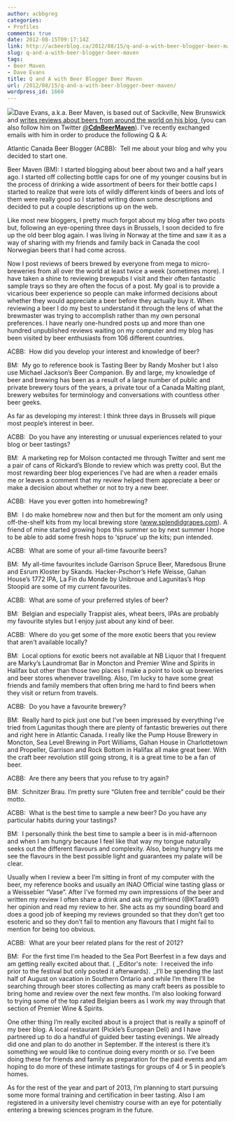 ```yaml
---
author: acbbgreg
categories:
- Profiles
comments: true
date: 2012-08-15T09:17:14Z
link: http://acbeerblog.ca/2012/08/15/q-and-a-with-beer-blogger-beer-maven/
slug: q-and-a-with-beer-blogger-beer-maven
tags:
- Beer Maven
- Dave Evans
title: Q and A with Beer Blogger Beer Maven
url: /2012/08/15/q-and-a-with-beer-blogger-beer-maven/
wordpress_id: 1660
---
```


[![](http://acbeerblog.ca/wp-content/uploads/2012/08/beer-maven-640x480.jpg)](http://acbeerblog.ca/wp-content/uploads/2012/08/beer-maven-640x480.jpg)Dave Evans, a.k.a. Beer Maven, is based out of Sackville, New Brunswick and [writes reviews about beers from around the world on his blog  ](http://beermaven.blogspot.ca)(you can also follow him on Twitter [@**CdnBeerMaven**](https://twitter.com/CdnBeerMaven)). I've recently exchanged emails with him in order to produce the following Q & A:

Atlantic Canada Beer Blogger (ACBB):  Tell me about your blog and why you decided to start one.

Beer Maven (BM): I started blogging about beer about two and a half years ago. I started off collecting bottle caps for one of my younger cousins but in the process of drinking a wide assortment of beers for their bottle caps I started to realize that were lots of wildly different kinds of beers and lots of them were really good so I started writing down some descriptions and decided to put a couple descriptions up on the web.

Like most new bloggers, I pretty much forgot about my blog after two posts but, following an eye-opening three days in Brussels, I soon decided to fire up the old beer blog again. I was living in Norway at the time and saw it as a way of sharing with my friends and family back in Canada the cool Norwegian beers that I had come across.

Now I post reviews of beers brewed by everyone from mega to micro-breweries from all over the world at least twice a week (sometimes more). I have taken a shine to reviewing brewpubs I visit and their often fantastic sample trays so they are often the focus of a post. My goal is to provide a vicarious beer experience so people can make informed decisions about whether they would appreciate a beer before they actually buy it. When reviewing a beer I do my best to understand it through the lens of what the brewmaster was trying to accomplish rather than my own personal preferences. I have nearly one-hundred posts up and more than one hundred unpublished reviews waiting on my computer and my blog has been visited by beer enthusiasts from 106 different countries.

ACBB:  How did you develop your interest and knowledge of beer?

BM:  My go to reference book is Tasting Beer by Randy Mosher but I also use Michael Jackson’s Beer Companion. By and large, my knowledge of beer and brewing has been as a result of a large number of public and private brewery tours of the years, a private tour of a Canada Malting plant, brewery websites for terminology and conversations with countless other beer geeks.

As far as developing my interest: I think three days in Brussels will pique most people’s interest in beer.

ACBB:  Do you have any interesting or unusual experiences related to your blog or beer tastings?

BM:  A marketing rep for Molson contacted me through Twitter and sent me a pair of cans of Rickard’s Blonde to review which was pretty cool. But the most rewarding beer blog experiences I’ve had are when a reader emails me or leaves a comment that my review helped them appreciate a beer or make a decision about whether or not to try a new beer.

ACBB:  Have you ever gotten into homebrewing?

BM:  I do make homebrew now and then but for the moment am only using off-the-shelf kits from my local brewing store (www.splendidgrapes.com). A friend of mine started growing hops this summer so by next summer I hope to be able to add some fresh hops to ‘spruce’ up the kits; pun intended.

ACBB:  What are some of your all-time favourite beers?

BM:  My all-time favourites include Garrison Spruce Beer, Maredsous Brune and Esrum Kloster by Skands. Hacker-Pschorr’s Hefe Weisse, Gahan House’s 1772 IPA, La Fin du Monde by Unibroue and Lagunitas’s Hop Stoopid are some of my current favourites.

ACBB:  What are some of your preferred styles of beer?

BM:  Belgian and especially Trappist ales, wheat beers, IPAs are probably my favourite styles but I enjoy just about any kind of beer.

ACBB:  Where do you get some of the more exotic beers that you review that aren't available locally?

BM:  Local options for exotic beers not available at NB Liquor that I frequent are Marky’s Laundromat Bar in Moncton and Premier Wine and Spirits in Halifax but other than those two places I make a point to look up breweries and beer stores whenever travelling. Also, I’m lucky to have some great friends and family members that often bring me hard to find beers when they visit or return from travels.

ACBB:  Do you have a favourite brewery?

BM:  Really hard to pick just one but I’ve been impressed by everything I’ve tried from Lagunitas though there are plenty of fantastic breweries out there and right here in Atlantic Canada. I really like the Pump House Brewery in Moncton, Sea Level Brewing in Port Williams, Gahan House in Charlottetown and Propeller, Garrison and Rock Bottom in Halifax all make great beer. With the craft beer revolution still going strong, it is a great time to be a fan of beer.

ACBB:  Are there any beers that you refuse to try again?

BM:  Schnitzer Brau. I’m pretty sure “Gluten free and terrible” could be their motto.

ACBB:  What is the best time to sample a new beer? Do you have any particular habits during your tastings?

BM:  I personally think the best time to sample a beer is in mid-afternoon and when I am hungry because I feel like that way my tongue naturally seeks out the different flavours and complexity. Also, being hungry lets me see the flavours in the best possible light and guarantees my palate will be clear.

Usually when I review a beer I’m sitting in front of my computer with the beer, my reference books and usually an INAO Official wine tasting glass or a Weissebier “Vase”. After I’ve formed my own impressions of the beer and written my review I often share a drink and ask my girlfriend (@KTara691) her opinion and read my review to her. She acts as my sounding board and does a good job of keeping my reviews grounded so that they don’t get too esoteric and so they don’t fail to mention any flavours that I might fail to mention for being too obvious.

ACBB:  What are your beer related plans for the rest of 2012?

BM:  For the first time I’m headed to the Sea Port Beerfest in a few days and am getting really excited about that. ( _Editor's note:  I received the info prior to the festival but only posted it afterwards).  _I’ll be spending the last half of August on vacation in Southern Ontario and while I’m there I’ll be searching through beer stores collecting as many craft beers as possible to bring home and review over the next few months. I’m also looking forward to trying some of the top rated Belgian beers as I work my way through that section of Premier Wine & Spirits.

One other thing I’m really excited about is a project that is really a spinoff of my beer blog. A local restaurant (Pickle’s European Deli) and I have partnered up to do a handful of guided beer tasting evenings. We already did one and plan to do another in September. If the interest is there it’s something we would like to continue doing every month or so. I’ve been doing these for friends and family as preparation for the paid events and am hoping to do more of these intimate tastings for groups of 4 or 5 in people’s homes.

As for the rest of the year and part of 2013, I’m planning to start pursuing some more formal training and certification in beer tasting. Also I am registered in a university level chemistry course with an eye for potentially entering a brewing sciences program in the future.
